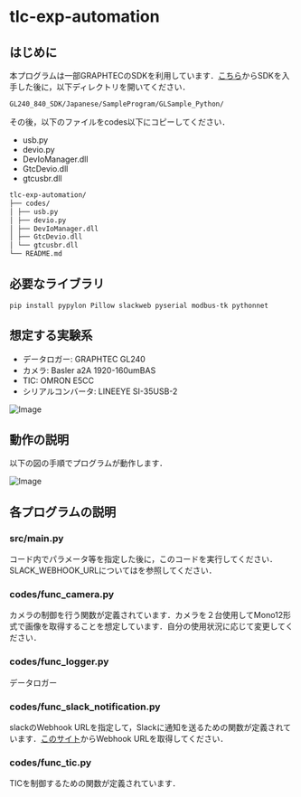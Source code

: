 # tlc-exp-automation

## はじめに

本プログラムは一部GRAPHTECのSDKを利用しています．[こちら](https://graphtec.co.jp/support/sdk/)からSDKを入手した後に，以下ディレクトリを開いてください．

```directory
GL240_840_SDK/Japanese/SampleProgram/GLSample_Python/
```

その後，以下のファイルをcodes以下にコピーしてください．

- usb.py
- devio.py
- DevIoManager.dll
- GtcDevio.dll
- gtcusbr.dll

```directory.md
tlc-exp-automation/
├── codes/
│ ├── usb.py
│ ├── devio.py
│ ├── DevIoManager.dll
│ ├── GtcDevio.dll
│ └── gtcusbr.dll
└── README.md
```

## 必要なライブラリ

``` command
pip install pypylon Pillow slackweb pyserial modbus-tk pythonnet
```

## 想定する実験系

- データロガー: GRAPHTEC GL240
- カメラ: Basler a2A 1920-160umBAS
- TIC: OMRON E5CC
- シリアルコンバータ: LINEEYE SI-35USB-2

![Image](https://github.com/user-attachments/assets/96f5e8ce-5a91-4e8b-bb48-dc1e0311c08a)

## 動作の説明

以下の図の手順でプログラムが動作します．

![Image](https://github.com/user-attachments/assets/7f5615c1-7ce0-4bb7-91f8-2a7262fcdee6)

## 各プログラムの説明

### src/main.py

コード内でパラメータ等を指定した後に，このコードを実行してください．SLACK_WEBHOOK_URLについてはを参照してください．

### codes/func_camera.py

カメラの制御を行う関数が定義されています．カメラを２台使用してMono12形式で画像を取得することを想定しています．自分の使用状況に応じて変更してください．

### codes/func_logger.py

データロガー

### codes/func_slack_notification.py

slackのWebhook URLを指定して，Slackに通知を送るための関数が定義されています．[このサイト](https://slack.com/services/new/incoming-webhook)からWebhook URLを取得してください． 

### codes/func_tic.py

TICを制御するための関数が定義されています．
